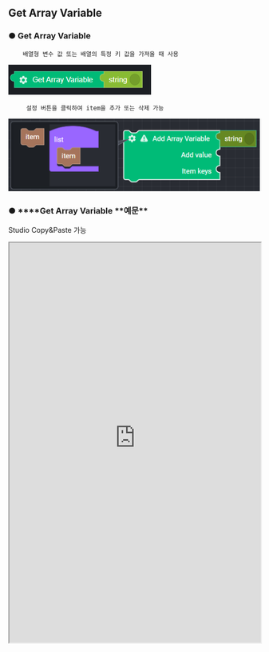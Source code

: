 ## Get Array Variable

### ● Get Array Variable

        배열형 변수 값 또는 배열의 특정 키 값을 가져올 때 사용

![](../../img/assets/image%20%28217%29.png)

         설정 버튼을 클릭하여 item을 추가 또는 삭제 가능

![](../../img/assets/image%20%2872%29.png)

### ● \***\*Get Array Variable **예문\*\*
<p class='comment'>Studio Copy&Paste 가능</p>
<iframe
    src="https://d1sxhpvag16wqc.cloudfront.net/v3.1.0/arrayList/get_arraylist"
    width="100%"
    height="800px"
    allow=""
    sandbox="allow-scripts allow-same-origin" />
<div class="display-pdf">
    <p><img src="../../img/assets/get_arraylist_example_1.png" alt="" /></p>
    <p><img src="../../img/assets/get_arraylist_example_2.png" alt="" /></p>
</div>

### ● \***\*Get Array Variable **결과\*\*

```text
{
  "tmpArray02": [
    "value01",
    "value02",
    "value03"
  ],
  "tmpArray03": "value02"
}
```
